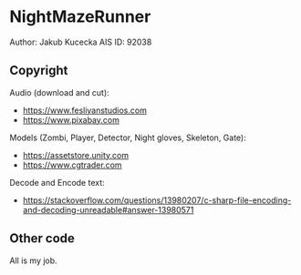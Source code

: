 # NightMazeRunner
Author: Jakub Kucecka
AIS ID: 92038

## Copyright
Audio (download and cut): 
 - https://www.fesliyanstudios.com
 - https://www.pixabay.com

Models (Zombi, Player, Detector, Night gloves, Skeleton, Gate):
 - https://assetstore.unity.com
 - https://www.cgtrader.com

Decode and Encode text:

 - https://stackoverflow.com/questions/13980207/c-sharp-file-encoding-and-decoding-unreadable#answer-13980571
## Other code
All is my job.
